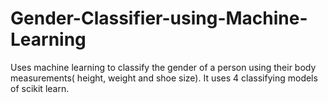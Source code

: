 # Gender-Classifier-using-Machine-Learning
Uses machine learning to classify the gender of a person using their body measurements( height, weight and shoe size).
It uses 4 classifying models of scikit learn.

